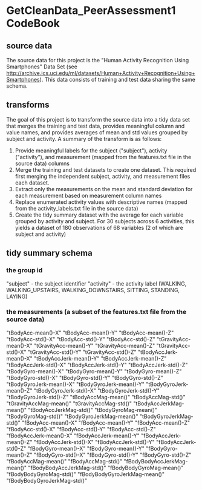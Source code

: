 # GetCleanData_PeerAssessment1 CodeBook

## source data
The source data for this project is the "Human Activity Recognition Using Smartphones" Data Set (see http://archive.ics.uci.edu/ml/datasets/Human+Activity+Recognition+Using+Smartphones).  This data consists of training and test data sharing the same schema.

## transforms
The goal of this project is to transform the source data into a tidy data set that merges the training and test data, provides meaningful column and value names, and provides averages of mean and std values grouped by subject and activity.  A summary of the transform is as follows:

1. Provide meaningful labels for the subject ("subject"), activity ("activity"), and measurement (mapped from the features.txt file in the source data) columns
2. Merge the training and test datasets to create one dataset.  This required first merging the independent subject, activity, and measurement files each dataset.
3. Extract only the measurements on the mean and standard deviation for each measurement based on measurement column names
4. Replace enumerated activity values with descriptive names (mapped from the activity_labels.txt file in the source data)
5. Create the tidy summary dataset with the average for each variable grouped by activity and subject.  For 30 subjects across 6 activities, this yields a dataset of 180 observations of 68 variables (2 of which are subject and activity)

## tidy summary schema

### the group id
"subject"   -   the subject identifier
"activity"  -   the activity label (WALKING, WALKING_UPSTAIRS, WALKING_DOWNSTAIRS, SITTING, STANDING, LAYING)

### the measurements (a subset of the features.txt file from the source data)
"tBodyAcc-mean()-X"
"tBodyAcc-mean()-Y"
"tBodyAcc-mean()-Z"
"tBodyAcc-std()-X"
"tBodyAcc-std()-Y"
"tBodyAcc-std()-Z"
"tGravityAcc-mean()-X"
"tGravityAcc-mean()-Y"
"tGravityAcc-mean()-Z"
"tGravityAcc-std()-X"
"tGravityAcc-std()-Y"
"tGravityAcc-std()-Z"
"tBodyAccJerk-mean()-X"
"tBodyAccJerk-mean()-Y"
"tBodyAccJerk-mean()-Z"
"tBodyAccJerk-std()-X"
"tBodyAccJerk-std()-Y"
"tBodyAccJerk-std()-Z"
"tBodyGyro-mean()-X"
"tBodyGyro-mean()-Y"
"tBodyGyro-mean()-Z"
"tBodyGyro-std()-X"
"tBodyGyro-std()-Y"
"tBodyGyro-std()-Z"
"tBodyGyroJerk-mean()-X"
"tBodyGyroJerk-mean()-Y"
"tBodyGyroJerk-mean()-Z"
"tBodyGyroJerk-std()-X"
"tBodyGyroJerk-std()-Y"
"tBodyGyroJerk-std()-Z"
"tBodyAccMag-mean()"
"tBodyAccMag-std()"
"tGravityAccMag-mean()"
"tGravityAccMag-std()"
"tBodyAccJerkMag-mean()"
"tBodyAccJerkMag-std()"
"tBodyGyroMag-mean()"
"tBodyGyroMag-std()"
"tBodyGyroJerkMag-mean()"
"tBodyGyroJerkMag-std()"
"fBodyAcc-mean()-X"
"fBodyAcc-mean()-Y"
"fBodyAcc-mean()-Z"
"fBodyAcc-std()-X"
"fBodyAcc-std()-Y"
"fBodyAcc-std()-Z"
"fBodyAccJerk-mean()-X"
"fBodyAccJerk-mean()-Y"
"fBodyAccJerk-mean()-Z"
"fBodyAccJerk-std()-X"
"fBodyAccJerk-std()-Y"
"fBodyAccJerk-std()-Z"
"fBodyGyro-mean()-X"
"fBodyGyro-mean()-Y"
"fBodyGyro-mean()-Z"
"fBodyGyro-std()-X"
"fBodyGyro-std()-Y"
"fBodyGyro-std()-Z"
"fBodyAccMag-mean()"
"fBodyAccMag-std()"
"fBodyBodyAccJerkMag-mean()" 
"fBodyBodyAccJerkMag-std()"
"fBodyBodyGyroMag-mean()"
"fBodyBodyGyroMag-std()"
"fBodyBodyGyroJerkMag-mean()"
"fBodyBodyGyroJerkMag-std()"
